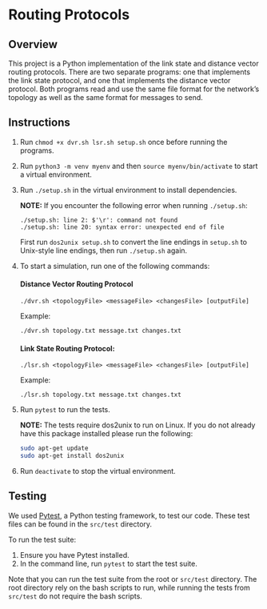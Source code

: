 # Routing Protocols

## Overview

This project is a Python implementation of the link state and distance vector routing protocols. There are two separate programs: one that implements the link state protocol, and one that implements the distance vector protocol. Both programs read and use the same file format for the network’s topology as well as the same format for messages to send.

## Instructions

1. Run `chmod +x dvr.sh lsr.sh setup.sh` once before running the programs.
2. Run `python3 -m venv myenv` and then `source myenv/bin/activate` to start a virtual environment.
3. Run `./setup.sh` in the virtual environment to install dependencies.

    **NOTE:** If you encounter the following error when running `./setup.sh`:

    ```
    ./setup.sh: line 2: $'\r': command not found
    ./setup.sh: line 20: syntax error: unexpected end of file
    ```

    First run `dos2unix setup.sh` to convert the line endings in `setup.sh` to Unix-style line endings, then run `./setup.sh` again.

4. To start a simulation, run one of the following commands:

    #### Distance Vector Routing Protocol

    ```
    ./dvr.sh <topologyFile> <messageFile> <changesFile> [outputFile]
    ```

    Example:

    ```
    ./dvr.sh topology.txt message.txt changes.txt
    ```

    #### Link State Routing Protocol:

    ```
    ./lsr.sh <topologyFile> <messageFile> <changesFile> [outputFile]
    ```

    Example:

    ```
    ./lsr.sh topology.txt message.txt changes.txt
    ```

5. Run `pytest` to run the tests.
    
    **NOTE:** The tests require dos2unix to run on Linux. If you do not already have this package installed please run the following:

    ```bash
    sudo apt-get update
    sudo apt-get install dos2unix
    ```

6. Run `deactivate` to stop the virtual environment.

## Testing

We used [Pytest](https://docs.pytest.org/en/8.0.x/), a Python testing framework, to test our code. These test files can be found in the `src/test` directory.

To run the test suite:

1. Ensure you have Pytest installed.
2. In the command line, run `pytest` to start the test suite.

Note that you can run the test suite from the root or `src/test` directory. The root directory rely on the bash scripts to run, while running the tests from `src/test` do not require the bash scripts.
